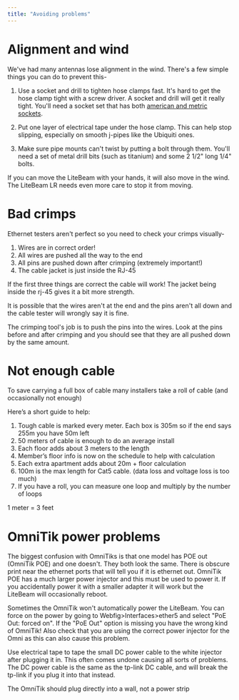 ```yaml
---
title: "Avoiding problems"
---
```


# Alignment and wind

We've had many antennas lose alignment in the wind. There's a few simple things you can do to prevent this-

1. Use a socket and drill to tighten hose clamps fast. It's hard to get the hose clamp tight with a screw driver. A socket and drill will get it really tight. You'll need a socket set that has both [american and metric sockets](https://www.amazon.com/PANOVOS-Driver-Metric-Socket-Wrench/dp/B01J3O4RYS/ref=sr_1_13?crid=2TECPORUO14Y4).

2. Put one layer of electrical tape under the hose clamp. This can help stop slipping, especially on smooth j-pipes like the Ubiquiti ones.

3. Make sure pipe mounts can't twist by putting a bolt through them. You'll need a set of metal drill bits (such as titanium) and some 2 1/2" long 1/4" bolts.

If you can move the LiteBeam with your hands, it will also move in the wind. The LiteBeam LR needs even more care to stop it from moving.

# Bad crimps

Ethernet testers aren't perfect so you need to check your crimps visually-

1. Wires are in correct order!
2. All wires are pushed all the way to the end
3. All pins are pushed down after crimping (extremely important!)
4. The cable jacket is just inside the RJ-45 

If the first three things are correct the cable will work! The jacket being inside the rj-45 gives it a bit more strength.

It is possible that the wires aren't at the end and the pins aren't all down and the cable tester will wrongly say it is fine.

The crimping tool's job is to push the pins into the wires. Look at the pins before and after crimping and you should see that they are all pushed down by the same amount. 

# Not enough cable

To save carrying a full box of cable many installers take a roll of cable (and occasionally not enough)

Here’s a short guide to help:

1. Tough cable is marked every meter. Each box is 305m so if the end says 255m you have 50m left
2. 50 meters of cable is enough to do an average install
3. Each floor adds about 3 meters to the length
4. Member’s floor info is now on the schedule to help with calculation
5. Each extra apartment adds about 20m + floor calculation
5. 100m is the max length for Cat5 cable. (data loss and voltage loss is too much)
6. If you have a roll, you can measure one loop and multiply by the number of loops

1 meter = 3 feet

# OmniTik power problems

The biggest confusion with OmniTiks is that one model has POE out (OmniTik POE) and one doesn't. They both look the same. There is obscure print near the ethernet ports that will tell you if it is ethernet out. OmniTik POE has a much larger power injector and this must be used to power it. If you accidentally power it with a smaller adapter it will work but the LiteBeam will occasionally reboot.

Sometimes the OmniTik won't automatically power the LiteBeam. You can force on the power by going to Webfig>Interfaces>ether5 and select "PoE Out: forced on". If the "PoE Out" option is missing you have the wrong kind of OmniTik! Also check that you are using the correct power injector for the Omni as this can also cause this problem.

Use electrical tape to tape the small DC power cable to the white injector after plugging it in. This often comes undone causing all sorts of problems. The DC power cable is the same as the tp-link DC cable, and will break the tp-link if you plug it into that instead.

The OmniTik should plug directly into a wall, not a power strip




